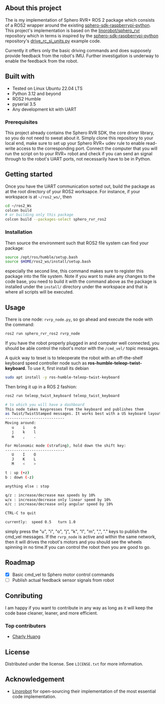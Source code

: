 ## About this project

The is my implementation of Sphero RVR+ ROS 2 package which consists of a ROS2 wrapper around the existing [sphero-sdk-raspberrypi-python](https://github.com/sphero-inc/sphero-sdk-raspberrypi-python). This project's implementation is based on the [linorobot/sphero_rvr](https://github.com/linorobot/sphero_rvr) repository which in terms is inspired by the [sphero-sdk-raspberrypi-python](https://github.com/sphero-inc/sphero-sdk-raspberrypi-python) repository's [drive_rc_si_units.py](https://github.com/sphero-inc/sphero-sdk-raspberrypi-python/blob/master/getting_started/asyncio/driving/drive_rc_si_units.py) example code.

Currently it offers only the basic driving commands and does supposely provide feedback from the robot's IMU. Further investigation is underway to enable the feedback from the robot.

## Built with

- Tested on Linux Ubuntu 22.04 LTS 
- Python 3.12 and beyond
- ROS2 Humble
- pyserial 3.5
- Any development kit with UART

### Prerequisites

This project already contains the Sphero RVR SDK, the core driver library, so you do not need to sweat about it. Simply clone this repository to your local end, make sure to set up your Sphero RVR+ udev rule to enable read-write access to the corresponding port. Connect the computer that you will run the script on to your RVR+ robot and check if you can send an signal through to the robot's UART ports, not necessarily have to be in Python.

## Getting started

Once you have the UART communication sorted out, build the package as at the root directory of your ROS2 worksapce. For instance, if your workspace is at `~/ros2_ws/`, then 

```bash
cd ~/ros2_Ws
colcon build
# or building only this package
colcon build --packages-select sphero_rvr_ros2
```
### Installation

Then source the environment such that ROS2 file system can find your package:

```bash
source /opt/ros/humble/setup.bash
source $HOME/ros2_ws/install/setup.bash
```
especially the second line, this command makes sure to register this package into the file system. Note if you want to make any changes to the code base, you need to build it with the command above as the package is installed under the `install/` directory under the workspace and that is where all scripts will be executed. 

## Usage

There is one node: `rvrp_node.py`, so go ahead and execute the node with the command:

```bash
ros2 run sphero_rvr_ros2 rvrp_node
```

If you have the robot properly plugged in and computer well connected, you should be able control the robot's motor with the `/cmd_vel/` topic messages.

A quick way to teset is to teleoperate the robot with an off-the-shelf keyboard speed controller node such as **ros-humble-teleop-twist-keyboard**. To use it, first install its debian

```bash
sudo apt install -y ros-humble-teleop-twist-keyboard
```

Then bring it up in a ROS 2 fashion:

```bash
ros2 run teleop_twist_keyboard teleop_twist_keyboard

# to which you will have a dashboard
This node takes keypresses from the keyboard and publishes them
as Twist/TwistStamped messages. It works best with a US keyboard layout.
---------------------------
Moving around:
   u    i    o
   j    k    l
   m    ,    .

For Holonomic mode (strafing), hold down the shift key:
---------------------------
   U    I    O
   J    K    L
   M    <    >

t : up (+z)
b : down (-z)

anything else : stop

q/z : increase/decrease max speeds by 10%
w/x : increase/decrease only linear speed by 10%
e/c : increase/decrease only angular speed by 10%

CTRL-C to quit

currently:	speed 0.5	turn 1.0 
```

simply press the "u", "i", "o", "j", "k", "l", "m", ",", "." keys to publish the cmd_vel messages. If the `rvrp_node` is active and within the same network, then it will drives the robot's motors and you should see the wheels spinning in no time.If you can control the robot then you are good to go.

## Roadmap

- [x] Basic cmd_vel to Sphero motor control commands
- [ ] Publish actual feedback sensor signals from robot

## Conributing

I am happy if you want to contribute in any way as long as it will keep the code base cleaner, leaner, and more efficient.

### Top contributers

- [Charly Huang](mailto:charly.charlongo@gmail.com)

## License

Distributed under the license. See `LICENSE.txt` for more information.

## Acknowledgement

- [Linorobot](https://linorobot.org/) for open-sourcing their implementation of the most essential code implementation. 
